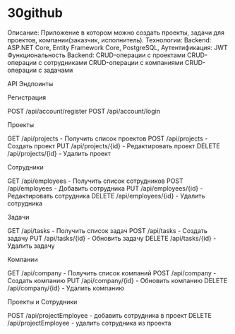# 30github
Описание:
    Приложение в котором можно создать проекты, задачи для проектов, компании(заказчик, исполнитель).
Технологии:
    Backend: ASP.NET Core, Entity Framework Core, PostgreSQL,
    Аутентификация: JWT
Функциональность Backend:
    CRUD-операции с проектами
    CRUD-операции с сотрудниками
    CRUD-операции с компаниями
    CRUD-операции с задачами


API Эндпоинты

Регистрация

POST /api/account/register
POST /api/account/login

Проекты

GET /api/projects - Получить список проектов
POST /api/projects - Создать проект
PUT /api/projects/{id} - Редактировать проект
DELETE /api/projects/{id} - Удалить проект

Сотрудники

GET /api/employees - Получить список сотрудников
POST /api/employees - Добавить сотрудника
PUT /api/employees/{id} - Редактировать сотрудника
DELETE /api/employees/{id} - Удалить сотрудника

Задачи

GET /api/tasks - Получить список задач
POST /api/tasks - Создать задачу
PUT /api/tasks/{id} - Обновить задачу
DELETE /api/tasks/{id} - Удалить задачу

Компании

GET /api/company - Получить список компаний
POST /api/company - Создать компанию
PUT /api/company/{id} - Обновить компанию
DELETE /api/company/{id} - Удалить компанию

Проекты и Сотрудники

POST /api/projectEmployee - добавить сотрудника в проект
DELETE /api/projectEmployee - удалить сотрудника из проекта






